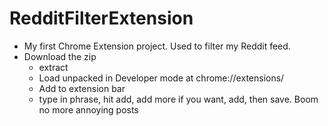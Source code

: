 # RedditFilterExtension
* My first Chrome Extension project. Used to filter my Reddit feed.
* Download the zip
    * extract
    * Load unpacked in Developer mode at chrome://extensions/
    * Add to extension bar
    * type in phrase, hit add, add more if you want, add, then save. Boom no more annoying posts

